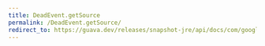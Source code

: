 ```yaml
---
title: DeadEvent.getSource
permalink: /DeadEvent.getSource/
redirect_to: https://guava.dev/releases/snapshot-jre/api/docs/com/google/common/eventbus/DeadEvent.html#getSource--
---
```

